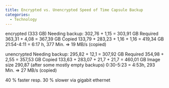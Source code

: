 ```yaml
---
title: Encrypted vs. Unencrypted Speed of Time Capsule Backup
categories:
  - Technology
---
```

encrypted (333 GB)
Needing backup: 302,76 + 1,15 = 303,91 GB
Required 363,31 + 4,08 = 367,39 GB
Copied 133,79 + 283,23 + 1,16 + 1,16 = 419,34 GB
21:54-4:11 = 6:17 h, 377 Min. => 19 MB/s (copied)

unencrypted
Needing backup: 295,82 + 12,1 = 307,92 GB 
Required 354,98 + 2,55 = 357,53 GB
Copied 133,63 + 283,07 + 21,7 + 21,7 = 460,01 GB
Image size 290,87 (after some mostly empty backups)
0:30-5:23 = 4:53h, 293 Min. => 27 MB/s (copied)

40 % faster resp. 30 % slower via gigabit ethernet